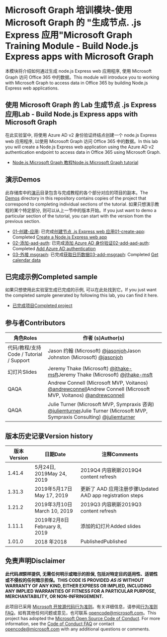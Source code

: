 # <a name="microsoft-graph-training-module---build-nodejs-express-apps-with-microsoft-graph"></a><span data-ttu-id="66158-101">Microsoft Graph 培训模块-使用 Microsoft Graph 的 "生成节点. .js Express 应用"</span><span class="sxs-lookup"><span data-stu-id="66158-101">Microsoft Graph Training Module - Build Node.js Express apps with Microsoft Graph</span></span>

<span data-ttu-id="66158-102">本模块将介绍如何通过生成 node.js Express web 应用程序, 使用 Microsoft Graph 访问 Office 365 中的数据。</span><span class="sxs-lookup"><span data-stu-id="66158-102">This module will introduce you to working with Microsoft Graph to access data in Office 365 by building Node.js Express web applications.</span></span>

## <a name="lab---build-nodejs-express-apps-with-microsoft-graph"></a><span data-ttu-id="66158-103">使用 Microsoft Graph 的 Lab 生成节点 .js Express 应用</span><span class="sxs-lookup"><span data-stu-id="66158-103">Lab - Build Node.js Express apps with Microsoft Graph</span></span>

<span data-ttu-id="66158-104">在此实验室中, 将使用 Azure AD v2 身份验证终结点创建一个 node.js Express web 应用程序, 以使用 Microsoft Graph 访问 Office 365 中的数据。</span><span class="sxs-lookup"><span data-stu-id="66158-104">In this lab you will create a Node.js Express web application using the Azure AD v2 authentication endpoint to access data in Office 365 using Microsoft Graph.</span></span>

- [<span data-ttu-id="66158-105">Node.js Microsoft Graph 教程</span><span class="sxs-lookup"><span data-stu-id="66158-105">Node.js Microsoft Graph tutorial</span></span>](https://docs.microsoft.com/graph/training/node-tutorial)

## <a name="demos"></a><span data-ttu-id="66158-106">演示</span><span class="sxs-lookup"><span data-stu-id="66158-106">Demos</span></span>

<span data-ttu-id="66158-107">此存储库中的[演示](./Demos)目录包含与完成教程的各个部分对应的项目的副本。</span><span class="sxs-lookup"><span data-stu-id="66158-107">The [Demos](./Demos) directory in this repository contains copies of the project that correspond to completing individual sections of the tutorial.</span></span> <span data-ttu-id="66158-108">如果只想演示教程的某个特定部分, 则可以从上一节中的版本开始。</span><span class="sxs-lookup"><span data-stu-id="66158-108">If you just want to demo a particular section of the tutorial, you can start with the version from the previous section.</span></span>

- <span data-ttu-id="66158-109">[01-创建-应用](Demos/01-create-app): 已完成[创建节点 .js Express web 应用](https://docs.microsoft.com/graph/training/node-tutorial?tutorial-step=1)</span><span class="sxs-lookup"><span data-stu-id="66158-109">[01-create-app](Demos/01-create-app): Completed [Create a Node.js Express web app](https://docs.microsoft.com/graph/training/node-tutorial?tutorial-step=1)</span></span>
- <span data-ttu-id="66158-110">[02-添加-aad-auth](Demos/02-add-aad-auth): 已完成[添加 Azure AD 身份验证](https://docs.microsoft.com/graph/training/node-tutorial?tutorial-step=3)</span><span class="sxs-lookup"><span data-stu-id="66158-110">[02-add-aad-auth](Demos/02-add-aad-auth): Completed [Add Azure AD authentication](https://docs.microsoft.com/graph/training/node-tutorial?tutorial-step=3)</span></span>
- <span data-ttu-id="66158-111">[03-外接 msgraph](Demos/03-add-msgraph): 已完成[获取日历数据](https://docs.microsoft.com/graph/training/node-tutorial?tutorial-step=4)</span><span class="sxs-lookup"><span data-stu-id="66158-111">[03-add-msgraph](Demos/03-add-msgraph): Completed [Get calendar data](https://docs.microsoft.com/graph/training/node-tutorial?tutorial-step=4)</span></span>

## <a name="completed-sample"></a><span data-ttu-id="66158-112">已完成示例</span><span class="sxs-lookup"><span data-stu-id="66158-112">Completed sample</span></span>

<span data-ttu-id="66158-113">如果只想使用此实验室生成已完成的示例, 可以在此处找到它。</span><span class="sxs-lookup"><span data-stu-id="66158-113">If you just want the completed sample generated by following this lab, you can find it here.</span></span>

- [<span data-ttu-id="66158-114">已完成项目</span><span class="sxs-lookup"><span data-stu-id="66158-114">Completed project</span></span>](Demos/03-add-msgraph)

## <a name="contributors"></a><span data-ttu-id="66158-115">参与者</span><span class="sxs-lookup"><span data-stu-id="66158-115">Contributors</span></span>

|           <span data-ttu-id="66158-116">角色</span><span class="sxs-lookup"><span data-stu-id="66158-116">Roles</span></span>            |                                           <span data-ttu-id="66158-117">作者 (s)</span><span class="sxs-lookup"><span data-stu-id="66158-117">Author(s)</span></span>                                           |
| -------------------------- | --------------------------------------------------------------------------------------------- |
| <span data-ttu-id="66158-118">代码/教程/支持</span><span class="sxs-lookup"><span data-stu-id="66158-118">Code / Tutorial  / Support</span></span> | <span data-ttu-id="66158-119">Jason 约翰 (Microsoft) [@jasonjoh](//github.com/jasonjoh)</span><span class="sxs-lookup"><span data-stu-id="66158-119">Jason Johnston (Microsoft) [@jasonjoh](//github.com/jasonjoh)</span></span>                                 |
| <span data-ttu-id="66158-120">幻灯片</span><span class="sxs-lookup"><span data-stu-id="66158-120">Slides</span></span>                     | <span data-ttu-id="66158-121">Jeremy Thake (Microsoft) [@jthake-msft](//github.com/jthake-msft)</span><span class="sxs-lookup"><span data-stu-id="66158-121">Jeremy Thake (Microsoft) [@jthake-msft](//github.com/jthake-msft)</span></span>                             |
| <span data-ttu-id="66158-122">QA</span><span class="sxs-lookup"><span data-stu-id="66158-122">QA</span></span>                         | <span data-ttu-id="66158-123">Andrew Connell (Microsoft MVP, Voitanos) [@andrewconnell](//github.com/andrewconnell)</span><span class="sxs-lookup"><span data-stu-id="66158-123">Andrew Connell (Microsoft MVP, Voitanos) [@andrewconnell](//github.com/andrewconnell)</span></span>         |
| <span data-ttu-id="66158-124">QA</span><span class="sxs-lookup"><span data-stu-id="66158-124">QA</span></span>                         | <span data-ttu-id="66158-125">Julie Turner (Microsoft MVP, Sympraxis 咨询) [@juliemturner](//github.com/juliemturner)</span><span class="sxs-lookup"><span data-stu-id="66158-125">Julie Turner (Microsoft MVP, Sympraxis Consulting) [@juliemturner](//github.com/juliemturner)</span></span> |

## <a name="version-history"></a><span data-ttu-id="66158-126">版本历史记录</span><span class="sxs-lookup"><span data-stu-id="66158-126">Version history</span></span>

| <span data-ttu-id="66158-127">版本</span><span class="sxs-lookup"><span data-stu-id="66158-127">Version</span></span> |       <span data-ttu-id="66158-128">日期</span><span class="sxs-lookup"><span data-stu-id="66158-128">Date</span></span>       |              <span data-ttu-id="66158-129">注释</span><span class="sxs-lookup"><span data-stu-id="66158-129">Comments</span></span>              |
| ------- | ---------------- | ---------------------------------- |
| <span data-ttu-id="66158-130">1.4</span><span class="sxs-lookup"><span data-stu-id="66158-130">1.4</span></span>     | <span data-ttu-id="66158-131">5月24日, 2019</span><span class="sxs-lookup"><span data-stu-id="66158-131">May 24, 2019</span></span>     | <span data-ttu-id="66158-132">2019Q4 内容刷新</span><span class="sxs-lookup"><span data-stu-id="66158-132">2019Q4 content refresh</span></span>             |
| <span data-ttu-id="66158-133">1.3</span><span class="sxs-lookup"><span data-stu-id="66158-133">1.3</span></span>     | <span data-ttu-id="66158-134">2019年5月17日</span><span class="sxs-lookup"><span data-stu-id="66158-134">May 17, 2019</span></span>     | <span data-ttu-id="66158-135">更新了 AAD 应用注册步骤</span><span class="sxs-lookup"><span data-stu-id="66158-135">Updated AAD app registration steps</span></span> |
| <span data-ttu-id="66158-136">1.2</span><span class="sxs-lookup"><span data-stu-id="66158-136">1.2</span></span>     | <span data-ttu-id="66158-137">2019年3月10日</span><span class="sxs-lookup"><span data-stu-id="66158-137">March 10, 2019</span></span>   | <span data-ttu-id="66158-138">2019Q3 内容刷新</span><span class="sxs-lookup"><span data-stu-id="66158-138">2019Q3 content refresh</span></span>             |
| <span data-ttu-id="66158-139">1.1</span><span class="sxs-lookup"><span data-stu-id="66158-139">1.1</span></span>     | <span data-ttu-id="66158-140">2019年2月8日</span><span class="sxs-lookup"><span data-stu-id="66158-140">February 8, 2019</span></span> | <span data-ttu-id="66158-141">添加的幻灯片</span><span class="sxs-lookup"><span data-stu-id="66158-141">Added slides</span></span>                       |
| <span data-ttu-id="66158-142">1.0</span><span class="sxs-lookup"><span data-stu-id="66158-142">1.0</span></span>     | <span data-ttu-id="66158-143">2018 年</span><span class="sxs-lookup"><span data-stu-id="66158-143">2018</span></span>             | <span data-ttu-id="66158-144">Published</span><span class="sxs-lookup"><span data-stu-id="66158-144">Published</span></span>                          |

## <a name="disclaimer"></a><span data-ttu-id="66158-145">免责声明</span><span class="sxs-lookup"><span data-stu-id="66158-145">Disclaimer</span></span>

<span data-ttu-id="66158-146">**此代码*按*原样提供, 无需任何明示或暗示的担保, 包括对特定目的适用性、适销性或不侵权的任何暗示担保。**</span><span class="sxs-lookup"><span data-stu-id="66158-146">**THIS CODE IS PROVIDED *AS IS* WITHOUT WARRANTY OF ANY KIND, EITHER EXPRESS OR IMPLIED, INCLUDING ANY IMPLIED WARRANTIES OF FITNESS FOR A PARTICULAR PURPOSE, MERCHANTABILITY, OR NON-INFRINGEMENT.**</span></span>

<span data-ttu-id="66158-p102">此项目已采用 [Microsoft 开放源代码行为准则](https://opensource.microsoft.com/codeofconduct/)。有关详细信息，请参阅[行为准则 FAQ](https://opensource.microsoft.com/codeofconduct/faq/)。如有其他任何问题或意见，也可联系 [opencode@microsoft.com](mailto:opencode@microsoft.com)。</span><span class="sxs-lookup"><span data-stu-id="66158-p102">This project has adopted the [Microsoft Open Source Code of Conduct](https://opensource.microsoft.com/codeofconduct/). For more information, see the [Code of Conduct FAQ](https://opensource.microsoft.com/codeofconduct/faq/) or contact [opencode@microsoft.com](mailto:opencode@microsoft.com) with any additional questions or comments.</span></span>